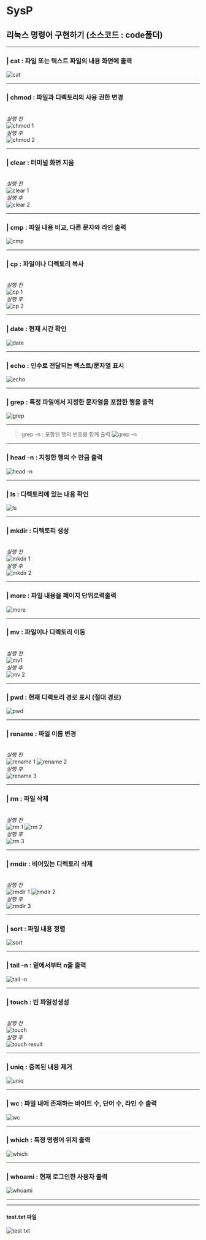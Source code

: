 # SysP
## 리눅스 명령어 구현하기 (소스코드 : code폴더)

* * *
### | cat : 파일 또는 텍스트 파일의 내용 화면에 출력

![cat](https://github.com/GoTaeH/SysP/assets/119926336/adc92946-c022-4790-bdf5-e794e84f6a5a)

* * *
### | chmod : 파일과 디렉토리의 사용 권한 변경
<br> *실행 전* <br>
![chmod 1](https://github.com/GoTaeH/SysP/assets/119926336/14bb2457-d1ff-4bf2-b884-f79c65f53b0a) 
<br> *실행 후* <br>
![chmod 2](https://github.com/GoTaeH/SysP/assets/119926336/d1881e0f-c7b5-49d5-a7d8-27bd3b134507)

* * *
### | clear : 터미널 화면 지움
<br> *실행 전* <br>
![clear 1](https://github.com/GoTaeH/SysP/assets/119926336/55ee9c6e-32a1-4839-b68a-0e077e4420c1)
<br> *실행 후* <br>
![clear 2](https://github.com/GoTaeH/SysP/assets/119926336/c5b2cbe7-ffb2-452d-b4e5-07beadb9af65)

* * *
### | cmp : 파일 내용 비교, 다른 문자와 라인 출력
![cmp](https://github.com/GoTaeH/SysP/assets/119926336/1181a64c-1b03-4db6-9403-441cac1c283f)

* * *
### | cp : 파일이나 디렉토리 복사
<br> *실행 전* <br>
![cp 1](https://github.com/GoTaeH/SysP/assets/119926336/28fed1c4-ecd0-4cd7-af22-b7ec42d34c66)
<br> *실행 후* <br>
![cp 2](https://github.com/GoTaeH/SysP/assets/119926336/96846e00-5e2a-4c36-9776-2c3550e0a726)

* * *
### | date : 현재 시간 확인
![date](https://github.com/GoTaeH/SysP/assets/119926336/f70ad7b2-4df0-4170-83cf-075e252ccc77)

* * *
### | echo : 인수로 전달되는 텍스트/문자열 표시
![echo](https://github.com/GoTaeH/SysP/assets/119926336/2e6a46f4-be23-4e40-a485-790a166279e2)

* * *
### | grep : 특정 파일에서 지정한 문자열을 포함한 행을 출력
![grep](https://github.com/GoTaeH/SysP/assets/119926336/8326d929-348a-48b0-9990-6d5018b699c6)

* * *
> grep -n : 포함된 행의 번호를 함께 출력
![grep -n](https://github.com/GoTaeH/SysP/assets/119926336/85843593-8a35-4838-b79c-7e8c31635d67)

* * *
### | head -n : 지정한 행의 수 만큼 출력
![head -n](https://github.com/GoTaeH/SysP/assets/119926336/2ca22fd0-ebd8-4df0-88ec-8139069df1bb)

* * *
### | ls : 디렉토리에 있는 내용 확인
![ls](https://github.com/GoTaeH/SysP/assets/119926336/82d767f3-6269-4023-bce4-0087b7f671cf)

* * *
### | mkdir : 디렉토리 생성
<br> *실행 전* <br>
![mkdir 1](https://github.com/GoTaeH/SysP/assets/119926336/d3c16871-6e4e-4bd2-bfa3-43882861fbf2)
<br> *실행 후* <br>
![mkdir 2](https://github.com/GoTaeH/SysP/assets/119926336/418e7358-601b-4d10-af7b-bb27cdda1e12)

* * *
### | more : 파일 내용을 페이지 단위로력출력
![more](https://github.com/GoTaeH/SysP/assets/119926336/236d9ac3-2174-4559-93d9-e4c527342398)

* * *
### | mv : 파일이나 디렉토리 이동
<br> *실행 전* <br>
![mv1](https://github.com/GoTaeH/SysP/assets/119926336/c1b05997-22c7-4bcc-ab18-74b19884cb38)
<br> *실행 후* <br>
![mv 2](https://github.com/GoTaeH/SysP/assets/119926336/fbfb9009-2cd9-4f69-99a4-f386e14aabd4)

* * *
### | pwd : 현재 디렉토리 경로 표시 (절대 경로)
![pwd](https://github.com/GoTaeH/SysP/assets/119926336/3889c1ee-73ee-4226-a7f0-869871feefea)

* * *
### | rename : 파일 이름 변경
<br> *실행 전* <br>
![rename 1](https://github.com/GoTaeH/SysP/assets/119926336/ad431f96-46bc-4668-8f7e-4d8127589536)
![rename 2](https://github.com/GoTaeH/SysP/assets/119926336/c2f0842d-61fe-499b-8a48-899d12e923bf)
<br> *실행 후* <br>
![rename 3](https://github.com/GoTaeH/SysP/assets/119926336/14165d4f-4424-4c4a-b3cd-f4428de20707)

* * *
### | rm : 파일 삭제
<br> *실행 전* <br>
![rm 1](https://github.com/GoTaeH/SysP/assets/119926336/ca96d948-f621-4854-a99e-f38f05c14cf0)
![rm 2](https://github.com/GoTaeH/SysP/assets/119926336/61a00920-74e9-4696-b926-ed0510a01c98)
<br> *실행 후* <br>
![rm 3](https://github.com/GoTaeH/SysP/assets/119926336/30036d6e-89ce-479f-ab7d-d2edf21ea0ab)

* * *
### | rmdir : 비어있는 디렉토리 삭제
<br> *실행 전* <br>
![rmdir 1](https://github.com/GoTaeH/SysP/assets/119926336/1254786c-5b18-4af7-9a36-141982d887b1)
![rmdir 2](https://github.com/GoTaeH/SysP/assets/119926336/0e494e0f-c76b-4913-912e-1a755e4c4747)
<br> *실행 후* <br>
![rmdir 3](https://github.com/GoTaeH/SysP/assets/119926336/933e592f-7c91-4943-a0e9-5f11ae653d69)

* * *
### | sort : 파일 내용 정렬
![sort](https://github.com/GoTaeH/SysP/assets/119926336/714a592b-92e6-4093-a523-e5a72de7b0bb)

* * *
### | tail -n : 밑에서부터 n줄 출력
![tail -n](https://github.com/GoTaeH/SysP/assets/119926336/3ac0492f-eedf-4652-b754-e4fb180e50d8)

* * *
### | touch : 빈 파일성생성
<br> *실행 전* <br>
![touch](https://github.com/GoTaeH/SysP/assets/119926336/36e4af9d-95b3-45fb-b8d8-0021f193923b)
<br> *실행 후* <br>
![touch result](https://github.com/GoTaeH/SysP/assets/119926336/84cf0364-4fda-4bb3-816b-caca72a43c57)

* * *
### | uniq : 중복된 내용 제거
![uniq](https://github.com/GoTaeH/SysP/assets/119926336/4397571d-d7e2-4520-8595-aef0eb9270f2)

* * *
### | wc : 파일 내에 존재하는 바이트 수, 단어 수, 라인 수 출력
![wc](https://github.com/GoTaeH/SysP/assets/119926336/4b641e41-8ff1-42b0-93ba-78d76e57cd52)

* * *
### | which : 특정 명령어 위치 출력
![which](https://github.com/GoTaeH/SysP/assets/119926336/6e6a97fb-be92-48ea-bf93-b1714640017e)

* * *
### | whoami : 현재 로그인한 사용자 출력
![whoami](https://github.com/GoTaeH/SysP/assets/119926336/31bc936d-418c-42bc-8d1e-f570c284d2dc)

* * *
* * *
#### test.txt 파일
![test txt](https://github.com/GoTaeH/SysP/assets/119926336/3d2c6f3a-5aae-4448-8954-61a3887743d3)
